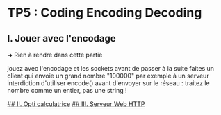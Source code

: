 # TP5 : Coding Encoding Decoding

## I. Jouer avec l'encodage

➜ Rien à rendre dans cette partie

jouez avec l'encodage et les sockets avant de passer à la suite
faites un client qui envoie un grand nombre "100000" par exemple à un serveur
interdiction d'utiliser encode() avant d'envoyer sur le réseau : traitez le nombre comme un entier, pas une string !

[## II. Opti calculatrice](https://github.com/uliaxe/reseau-B2/blob/main/TP-dev/II.%20Opti%20calculatrice.md)
[## III. Serveur Web HTTP]()
